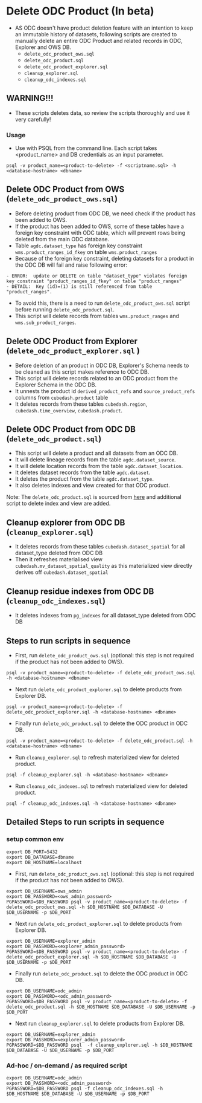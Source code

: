 # Delete ODC Product (In beta)

- AS ODC doesn't have product deletion feature with an intention to keep an immutable history of datasets, following scripts are created to manually delete an entire ODC Product and related records in ODC, Explorer and OWS DB.
    - `delete_odc_product_ows.sql`
    - `delete_odc_product.sql`
    - `delete_odc_product_explorer.sql`
    - `cleanup_explorer.sql`
    - `cleanup_odc_indexes.sql`

## WARNING!!!
- These scripts deletes data, so review the scripts thoroughly and use it very carefully!

### Usage
- Use with PSQL from the command line. Each script takes <product_name> and DB credentials as an input parameter.

```
psql -v product_name=<product-to-delete> -f <scriptname.sql> -h <database-hostname> <dbname>
```

## Delete ODC Product from OWS (`delete_odc_product_ows.sql`)

- Before deleting product from ODC DB, we need check if the product has been added to OWS.
- If the product has been added to OWS, some of these tables have a foreign key constraint with ODC table, which will prevent rows being deleted from the main ODC database.
- Table `agdc.dataset_type` has foreign key constraint `wms.product_ranges_id_fkey` on table `wms.product_ranges`
- Because of the foreign key constraint, deleting datasets for a product in the ODC DB will fail and raise following error:
```
- ERROR:  update or DELETE on table "dataset_type" violates foreign key constraint "product_ranges_id_fkey" on table "product_ranges"
- DETAIL:  Key (id)=(1) is still referenced from table "product_ranges".
```
- To avoid this, there is a need to run `delete_odc_product_ows.sql` script before running `delete_odc_product.sql`.
- This script will delete records from tables `wms.product_ranges` and `wms.sub_product_ranges`.

## Delete ODC Product from Explorer (`delete_odc_product_explorer.sql` )

- Before deletion of an product in ODC DB, Explorer's Schema needs to be cleaned as this script makes reference to ODC DB.
- This script will delete records related to an ODC product from the Explorer Schema in the ODC DB.
- It unnests the product id `derived_product_refs` and `source_product_refs` columns from `cubedash.product` table
- It deletes records from these tables `cubedash.region`, `cubedash.time_overview`, `cubedash.product`.


## Delete ODC Product from ODC DB (`delete_odc_product.sql`)

- This script will delete a product and all datasets from an ODC DB.
- It will delete lineage records from the table `agdc.dataset_source`.
- It will delete location records from the table `agdc.dataset_location`.
- It deletes dataset records from the table `agdc.dataset`.
- It deletes the product from the table `agdc.dataset_type`.
- It also deletes indexes and view created for that ODC product.

Note: The `delete_odc_product.sql` is sourced from [here](https://gist.github.com/omad/1ae3463a123f37a9acf37213bebfde86) and additional script to delete index and view are added.



## Cleanup explorer from ODC DB (`cleanup_explorer.sql`)

- It deletes records from these tables `cubedash.dataset_spatial` for all dataset_type deleted from ODC DB
- Then it refreshes materialised view `cubedash.mv_dataset_spatial_quality` as this materialized view directly derives off `cubedash.dataset_spatial`


## Cleanup residue indexes from ODC DB (`cleanup_odc_indexes.sql`)

- It deletes indexes from `pg_indexes` for all dataset_type deleted from ODC DB

## Steps to run scripts in sequence
- First, run `delete_odc_product_ows.sql` (optional: this step is not required if the product has not been added to OWS).
```
psql -v product_name=<product-to-delete> -f delete_odc_product_ows.sql -h <database-hostname> <dbname>
```
- Next run `delete_odc_product_explorer.sql` to delete products from Explorer DB.
```
psql -v product_name=<product-to-delete> -f delete_odc_product_explorer.sql -h <database-hostname> <dbname>
```
- Finally run `delete_odc_product.sql` to delete the ODC product in ODC DB.
```
psql -v product_name=<product-to-delete> -f delete_odc_product.sql -h <database-hostname> <dbname>
```
- Run `cleanup_explorer.sql` to refresh materialized view for deleted product.
```
psql -f cleanup_explorer.sql -h <database-hostname> <dbname>
```
- Run `cleanup_odc_indexes.sql` to refresh materialized view for deleted product.
```
psql -f cleanup_odc_indexes.sql -h <database-hostname> <dbname>
```
## Detailed Steps to run scripts in sequence
### setup common env
```
export DB_PORT=5432
export DB_DATABASE=dbname
export DB_HOSTNAME=localhost
```
- First, run `delete_odc_product_ows.sql` (optional: this step is not required if the product has not been added to OWS).
```
export DB_USERNAME=ows_admin
export DB_PASSWORD=<ows_admin_password>
PGPASSWORD=$DB_PASSWORD psql -v product_name=<product-to-delete> -f delete_odc_product_ows.sql -h $DB_HOSTNAME $DB_DATABASE -U $DB_USERNAME -p $DB_PORT
```
- Next run `delete_odc_product_explorer.sql` to delete products from Explorer DB.
```
export DB_USERNAME=explorer_admin
export DB_PASSWORD=<explorer_admin_password>
PGPASSWORD=$DB_PASSWORD psql -v product_name=<product-to-delete> -f delete_odc_product_explorer.sql -h $DB_HOSTNAME $DB_DATABASE -U $DB_USERNAME -p $DB_PORT
```
- Finally run `delete_odc_product.sql` to delete the ODC product in ODC DB.
```
export DB_USERNAME=odc_admin
export DB_PASSWORD=<odc_admin_password>
PGPASSWORD=$DB_PASSWORD psql -v product_name=<product-to-delete> -f delete_odc_product.sql -h $DB_HOSTNAME $DB_DATABASE -U $DB_USERNAME -p $DB_PORT
```
- Next run `cleanup_explorer.sql` to delete products from Explorer DB.
```
export DB_USERNAME=explorer_admin
export DB_PASSWORD=<explorer_admin_password>
PGPASSWORD=$DB_PASSWORD psql  -f cleanup_explorer.sql -h $DB_HOSTNAME $DB_DATABASE -U $DB_USERNAME -p $DB_PORT
```

### Ad-hoc / on-demand / as required script
```
export DB_USERNAME=odc_admin
export DB_PASSWORD=<odc_admin_password>
PGPASSWORD=$DB_PASSWORD psql -f cleanup_odc_indexes.sql -h $DB_HOSTNAME $DB_DATABASE -U $DB_USERNAME -p $DB_PORT
```